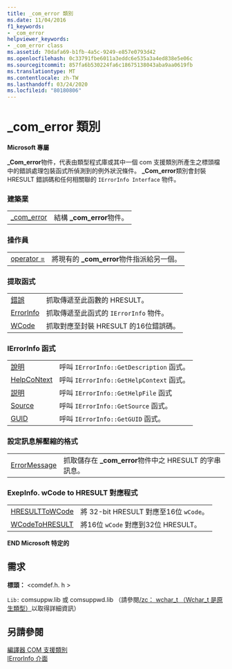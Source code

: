 ```yaml
---
title: _com_error 類別
ms.date: 11/04/2016
f1_keywords:
- _com_error
helpviewer_keywords:
- _com_error class
ms.assetid: 70dafa69-b1fb-4a5c-9249-e857e0793d42
ms.openlocfilehash: 0c33791fbe6011a3eddc6e535a3a4ed838e5e06c
ms.sourcegitcommit: 857fa6b530224fa6c18675138043aba9aa0619fb
ms.translationtype: MT
ms.contentlocale: zh-TW
ms.lasthandoff: 03/24/2020
ms.locfileid: "80180806"
---
```

# <a name="_com_error-class"></a>_com_error 類別

**Microsoft 專屬**

**_Com_error**物件，代表由類型程式庫或其中一個 com 支援類別所產生之標頭檔中的錯誤處理包裝函式所偵測到的例外狀況條件。 **_Com_error**類別會封裝 HRESULT 錯誤碼和任何相關聯的 `IErrorInfo Interface` 物件。

### <a name="construction"></a>建築業

|||
|-|-|
|[_com_error](../cpp/com-error-com-error.md)|結構 **_com_error**物件。|

### <a name="operators"></a>操作員

|||
|-|-|
|[operator =](../cpp/com-error-operator-equal.md)|將現有的 **_com_error**物件指派給另一個。|

### <a name="extractor-functions"></a>提取函式

|||
|-|-|
|[錯誤](../cpp/com-error-error.md)|抓取傳遞至此函數的 HRESULT。|
|[ErrorInfo](../cpp/com-error-errorinfo.md)|抓取傳遞至此函式的 `IErrorInfo` 物件。|
|[WCode](../cpp/com-error-wcode.md)|抓取對應至封裝 HRESULT 的16位錯誤碼。|

### <a name="ierrorinfo-functions"></a>IErrorInfo 函式

|||
|-|-|
|[說明](../cpp/com-error-description.md)|呼叫 `IErrorInfo::GetDescription` 函式。|
|[HelpCoNtext](../cpp/com-error-helpcontext.md)|呼叫 `IErrorInfo::GetHelpContext` 函式。|
|[説明](../cpp/com-error-helpfile.md)|呼叫 `IErrorInfo::GetHelpFile` 函式|
|[Source](../cpp/com-error-source.md)|呼叫 `IErrorInfo::GetSource` 函式。|
|[GUID](../cpp/com-error-guid.md)|呼叫 `IErrorInfo::GetGUID` 函式。|

### <a name="format-message-extractor"></a>設定訊息解壓縮的格式

|||
|-|-|
|[ErrorMessage](../cpp/com-error-errormessage.md)|抓取儲存在 **_com_error**物件中之 HRESULT 的字串訊息。|

### <a name="exepinfowcode-to-hresult-mappers"></a>ExepInfo. wCode to HRESULT 對應程式

|||
|-|-|
|[HRESULTToWCode](../cpp/com-error-hresulttowcode.md)|將 32-bit HRESULT 對應至16位 `wCode`。|
|[WCodeToHRESULT](../cpp/com-error-wcodetohresult.md)|將16位 `wCode` 對應到32位 HRESULT。|

**END Microsoft 特定的**

## <a name="requirements"></a>需求

**標頭：** \<comdef.h. h >

`Lib:` comsuppw.lib 或 comsuppwd.lib （請參閱[/zc： wchar_t （Wchar_t 是原生類型）](../build/reference/zc-wchar-t-wchar-t-is-native-type.md)以取得詳細資訊）

## <a name="see-also"></a>另請參閱

[編譯器 COM 支援類別](../cpp/compiler-com-support-classes.md)<br/>
[IErrorInfo 介面](/windows/win32/api/oaidl/nn-oaidl-ierrorinfo)
